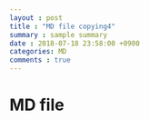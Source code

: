 ```yaml
---
layout : post 
title : "MD file copying4"
summary : sample summary 
date : 2018-07-18 23:58:00 +0900 
categories: MD
comments : true
---
```


# MD file
